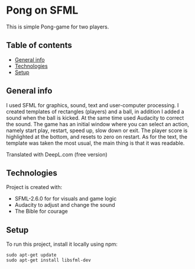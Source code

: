 # Pong on SFML
This is simple Pong-game for two players.
## Table of contents
* [General info](#general-info)
* [Technologies](#technologies)
* [Setup](#setup)

## General info
I used SFML for graphics, sound, text and user-computer processing. I created templates of rectangles (players) and a ball, in addition I added a sound when the ball is kicked. At the same time used Audacity to correct the sound.  The game has an initial window where you can select an action, namely start play, restart, speed up, slow down or exit. The player score is highlighted at the bottom, and resets to zero on restart. As for the text, the template was taken the most usual, the main thing is that it was readable.

Translated with DeepL.com (free version)
	
## Technologies
Project is created with:
* SFML-2.6.0 for for visuals and game logic
* Audacity to adjust and change the sound
* The Bible for courage
	
## Setup
To run this project, install it locally using npm:
```
sudo apt-get update
sudo apt-get install libsfml-dev

```
